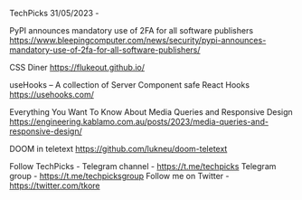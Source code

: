 TechPicks 31/05/2023 -

PyPI announces mandatory use of 2FA for all software publishers
https://www.bleepingcomputer.com/news/security/pypi-announces-mandatory-use-of-2fa-for-all-software-publishers/

CSS Diner
https://flukeout.github.io/

useHooks – A collection of Server Component safe React Hooks
https://usehooks.com/

Everything You Want To Know About Media Queries and Responsive Design
https://engineering.kablamo.com.au/posts/2023/media-queries-and-responsive-design/

DOOM in teletext
https://github.com/lukneu/doom-teletext

Follow TechPicks -
Telegram channel - https://t.me/techpicks
Telegram group - https://t.me/techpicksgroup
Follow me on Twitter - https://twitter.com/tkore